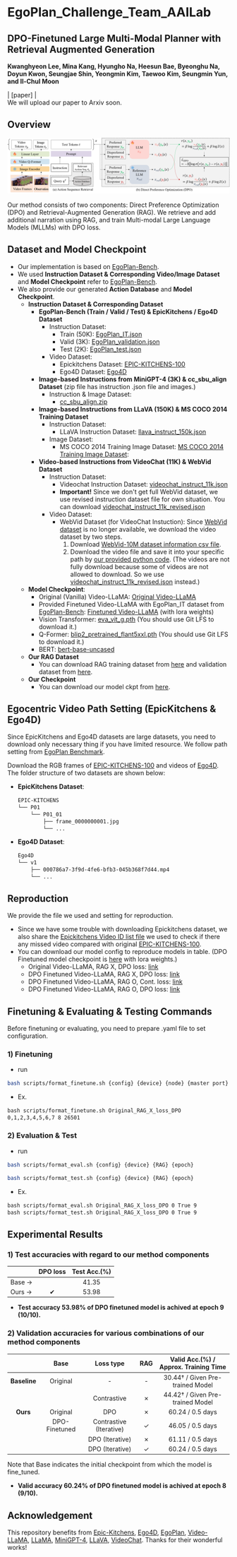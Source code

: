 # EgoPlan_Challenge_Team_AAILab


## DPO-Finetuned Large Multi-Modal Planner with Retrieval Augmented Generation  <br><sub> </sub>
**Kwanghyeon Lee, Mina Kang, Hyungho Na, Heesun Bae, Byeonghu Na, Doyun Kwon, Seungjae Shin, Yeongmin Kim, Taewoo Kim, Seungmin Yun, and Il-Chul Moon**   

| [paper] |  <br>
We will upload our paper to Arxiv soon.

## Overview
![Teaser image](./figure/overview_v5.png)

Our method consists of two components: Direct Preference Optimization (DPO) and Retrieval-Augmented Generation (RAG). We retrieve and add additional narration using RAG, and train Multi-modal Large Language Models (MLLMs) with DPO loss.

## Dataset and Model Checkpoint
- Our implementation is based on [EgoPlan-Bench](https://github.com/ChenYi99/EgoPlan).
- We used **Instruction Dataset & Corresponding Video/Image Dataset** and **Model Checkpoint** refer to [EgoPlan-Bench](https://github.com/ChenYi99/EgoPlan).
- We also provide our generated **Action Database** and **Model Checkpoint**.
  - **Instruction Dataset & Corresponding Dataset**
    - **EgoPlan-Bench (Train / Valid / Test) & EpicKitchens / Ego4D Dataset**
      - Instruction Dataset:
        - Train (50K): [EgoPlan_IT.json](https://drive.google.com/file/d/139UXIgOXbK55tNlK03TBrdSWXdupfrL5/view)
        - Valid (3K): [EgoPlan_validation.json](https://drive.google.com/file/d/1Hy-mWrtuDjuq29iCQxCQzk0htTJs8SHg/view)
        - Test (2K): [EgoPlan_test.json](https://drive.google.com/file/d/1G3cH58qlXI11iRFc8R1oFXpHhEiOh4Bd/view)
      - Video Dataset:
        - Epickitchens Dataset: [EPIC-KITCHENS-100](https://github.com/epic-kitchens/epic-kitchens-download-scripts)
        - Ego4D Dataset: [Ego4D](https://ego4d-data.org/#download)
    - **Image-based Instructions from MiniGPT-4 (3K) & cc_sbu_align Dataset** (zip file has instruction .json file and images.)
      - Instruction & Image Dataset:
        - [cc_sbu_align.zip](https://drive.google.com/file/d/1nJXhoEcy3KTExr17I7BXqY5Y9Lx_-n-9/view)
    - **Image-based Instructions from LLaVA (150K) & MS COCO 2014 Training Dataset**
      - Instruction Dataset:
        - LLaVA Instruction Dataset: [llava_instruct_150k.json](https://huggingface.co/datasets/liuhaotian/LLaVA-Instruct-150K)
      - Image Dataset:
        - MS COCO 2014 Training Image Dataset: [MS COCO 2014 Training Image Dataset](https://cocodataset.org/#download):
    - **Video-based Instructions from VideoChat (11K) & WebVid Dataset**
      - Instruction Dataset:
        - Videochat Instruction Dataset: [videochat_instruct_11k.json](https://drive.google.com/file/d/1C-7xmf42QUEi4ApXTcxBHr5nLvTWXyUi/view)
        - **Important!** Since we don't get full WebVid dataset, we use revised instruction dataset file for own situation. You can download [videochat_instruct_11k_revised.json](https://drive.google.com/file/d/1rjeCoMYELJ4wGkO9HG243IhlsxfVPfc1/view?usp=drive_link)
      - Video Dataset:
        - WebVid Dataset (for VideoChat Instuction): Since [WebVid dataset](https://github.com/m-bain/webvid) is no longer available, we download the video dataset by two steps.
          1. Download [WebVid-10M dataset information csv file](https://huggingface.co/datasets/TempoFunk/webvid-10M/tree/main).
          2. Download the video file and save it into your specific path by [our provided python code](https://drive.google.com/file/d/1i7iBfbC_RD2CL_Chq9S5uh8SCWsvSUlY/view?usp=drive_link). (The videos are not fully download because some of videos are not allowed to download. So we use [videochat_instruct_11k_revised.json](https://drive.google.com/file/d/1rjeCoMYELJ4wGkO9HG243IhlsxfVPfc1/view?usp=drive_link) instead.)
  - **Model Checkpoint**:
    - Original (Vanilla) Video-LLaMA: [Original Video-LLaMA](https://huggingface.co/DAMO-NLP-SG/Video-LLaMA-2-7B-Finetuned/tree/main)
    - Provided Finetuned Video-LLaMA with EgoPlan_IT dataset from [EgoPlan-Bench](https://github.com/ChenYi99/EgoPlan): [Finetuned Video-LLaMA](https://huggingface.co/ChenYi99/EgoPlan-Video-LLaMA-2-7B/tree/main) (with lora weights)
    - Vision Transformer: [eva_vit_g.pth](https://huggingface.co/lainxx/eva_vit_g/blob/main/eva_vit_g.pth) (You should use Git LFS to download it.)
    - Q-Former: [blip2_pretrained_flant5xxl.pth](https://huggingface.co/spaces/Vision-CAIR/minigpt4/blob/main/blip2_pretrained_flant5xxl.pth) (You should use Git LFS to download it.)
    - BERT: [bert-base-uncased](https://huggingface.co/google-bert/bert-base-uncased/tree/main)
  - **Our RAG Dataset**
    - You can download RAG training dataset from [here](https://drive.google.com/file/d/1dx4-IUDDCu2NGtZRyZpn2ppdCbXtnZTE/view?usp=drive_link) and validation dataset from [here](https://drive.google.com/file/d/1-Pzwl295_QeGsKAQq6qP-YlX36Orn7NJ/view?usp=drive_link).
  - **Our Checkpoint**
    - You can download our model ckpt from [here](https://drive.google.com/drive/folders/1zBRv-OIm9SaAis9wmAAf2BBQxCFhp3gj?usp=sharing).

## Egocentric Video Path Setting (EpicKitchens & Ego4D)

Since EpicKitchens and Ego4D datasets are large datasets, you need to download only necessary thing if you have limited resource.
We follow path setting from [EgoPlan Benchmark](https://github.com/ChenYi99/EgoPlan).

Download the RGB frames of [EPIC-KITCHENS-100](https://github.com/epic-kitchens/epic-kitchens-download-scripts) and videos of [Ego4D](https://ego4d-data.org/#download). The folder structure of two datasets are shown below:
- **EpicKitchens Dataset**:
  ```
  EPIC-KITCHENS
  └── P01
      └── P01_01
          ├── frame_0000000001.jpg
          └── ...
  ```
- **Ego4D Dataset**:
  ```
  Ego4D
  └── v1
      ├── 000786a7-3f9d-4fe6-bfb3-045b368f7d44.mp4
      └── ...
  ```

## Reproduction
We provide the file we used and setting for reproduction.
- Since we have some trouble with downloading Epickitchens dataset, we also share the [Epickitchens Video ID list file](https://drive.google.com/file/d/1cJUKc_IKL1o9Y6mx795LfmtShPGzFq6H/view?usp=drive_link) we used to check if there any missed video compared with original [EPIC-KITCHENS-100](https://github.com/epic-kitchens/epic-kitchens-download-scripts).
- You can download our model config to reproduce models in table. (DPO Finetuned model checkpoint is [here](https://drive.google.com/drive/folders/1Q159B-NOrcc6-n4z6feyyV3ySd94BbiD?usp=drive_link) with lora weights.)
  - Original Video-LLaMA, RAG X, DPO loss: [link](https://drive.google.com/file/d/1qW4JznH-i4v2bK3f_gxbaIix4DCUMoAf/view?usp=drive_link)
  - DPO Finetuned Video-LLaMA, RAG X, DPO loss: [link](https://drive.google.com/file/d/19fBaeZt4kzjK1V2GJRH8SfyTSw-SnAyL/view?usp=drive_link)
  - DPO Finetuned Video-LLaMA, RAG O, Cont. loss: [link](https://drive.google.com/file/d/1lYOBT-kiRRTG3cwupnr4xBFglT9XaF-X/view?usp=drive_link)
  - DPO Finetuned Video-LLaMA, RAG O, DPO loss: [link](https://drive.google.com/file/d/1oLrTTfQ3v-pNUIhKUta1NC-rkzgSQJ29/view?usp=drive_link)

## Finetuning & Evaluating & Testing Commands

Before finetuning or evaluating, you need to prepare .yaml file to set configuration.

### 1) Finetuning 
    
  - run
  ```bash
  bash scripts/format_finetune.sh {config} {device} {node} {master port}
  ```
  - Ex.
  ```
  bash scripts/format_finetune.sh Original_RAG_X_loss_DPO 0,1,2,3,4,5,6,7 8 26501
  ```

### 2) Evaluation & Test

  - run
  ```bash
  bash scripts/format_eval.sh {config} {device} {RAG} {epoch}
  ```
  ```bash
  bash scripts/format_test.sh {config} {device} {RAG} {epoch}
  ```
  - Ex.
  ```
  bash scripts/format_eval.sh Original_RAG_X_loss_DPO 0 True 9
  bash scripts/format_test.sh Original_RAG_X_loss_DPO 0 True 9
  ```


## Experimental Results
### 1) Test accuracies with regard to our method components
|                  | DPO loss | Test Acc.(%) |
|------------------|:--------:|:------------:|
| Base →           |          | 41.35        |
| Ours →           | ✔        | 53.98        |
- **Test accuracy 53.98% of DPO finetuned model is achived at epoch 9 (10/10).**

### 2) Validation accuracies for various combinations of our method components
|                 | Base      | Loss type               | RAG  | Valid Acc.(%) / Approx. Training Time  |
|:-----------------:|:-----------:|:-------------------------:|:----:|:---------------------------------------:|
| **Baseline**    | Original  | -             | -    | 30.44† / Given Pre-trained Model       |
|                 |           |Contrastive                 | ✗    | 44.42† / Given Pre-trained Model       |
| **Ours**        | Original  | DPO                     | ✗    | 60.24 / 0.5 days                       |
|                 | DPO-Finetuned | Contrastive (Iterative) | ✓ | 46.05 / 0.5 days                       |
|                 |           | DPO (Iterative)         | ✗    | 61.11 / 0.5 days                       |
|                 |           | DPO (Iterative)         | ✓    | 60.24 / 0.5 days                   |

Note that Base indicates the initial checkpoint from which the model is fine_tuned.
- **Valid accuracy 60.24% of DPO finetuned model is achived at epoch 8 (9/10).**

 ## Acknowledgement
This repository benefits from [Epic-Kitchens](https://epic-kitchens.github.io/2023), [Ego4D](https://ego4d-data.org/), 
[EgoPlan](https://github.com/ChenYi99/EgoPlan), 
[Video-LLaMA](https://github.com/DAMO-NLP-SG/Video-LLaMA), 
[LLaMA](https://github.com/facebookresearch/llama),
[MiniGPT-4](https://github.com/Vision-CAIR/MiniGPT-4), 
[LLaVA](https://github.com/haotian-liu/LLaVA), 
[VideoChat](https://github.com/OpenGVLab/Ask-Anything). Thanks for their wonderful works!
